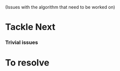 (Issues with the algorithm that need to be worked on)
# Tackle Next


### Trivial issues

# To resolve
